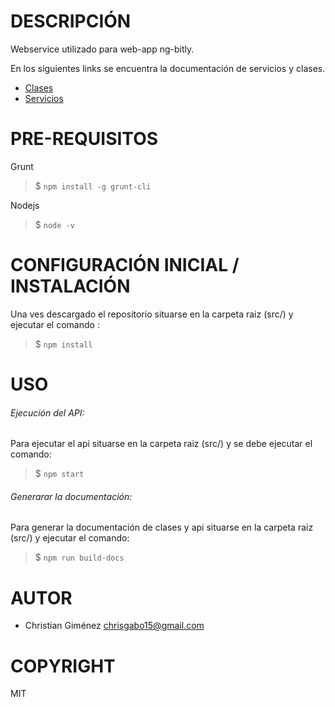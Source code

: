 DESCRIPCIÓN
========
Webservice utilizado para web-app ng-bitly.

En los siguientes links se encuentra la documentación de servicios y clases.

* [Clases](docs/webservice_classes/index.html)
* [Servicios](docs/services/index.html)

PRE-REQUISITOS
========

Grunt
>$ ```npm install -g grunt-cli ```

Nodejs
>$ ```node -v```

CONFIGURACIÓN INICIAL / INSTALACIÓN
========

Una ves descargado el repositorio situarse en la carpeta raiz (src/) y ejecutar el comando :

>$ ``` npm install ```

USO
========

###### Ejecución del API: 

Para ejecutar el api situarse en la carpeta raiz (src/) y se debe ejecutar el comando: 
>$ ``` npm start ```

###### Generarar la documentación:

Para generar la documentación de clases y api situarse en la carpeta raiz (src/) y ejecutar el comando: 
>$ ``` npm run build-docs ```

AUTOR
========

* Christian Giménez [chrisgabo15@gmail.com](chrisgabo15@gmail.com)

COPYRIGHT
========
MIT